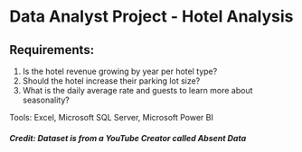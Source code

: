 # Data Analyst Project - Hotel Analysis

## Requirements:
1. Is the hotel revenue growing by year per hotel type?
2. Should the hotel increase their parking lot size?
3. What is the daily average rate and guests to learn more about seasonality?

Tools: Excel, Microsoft SQL Server, Microsoft Power BI

##### Credit: Dataset is from a YouTube Creator called Absent Data
